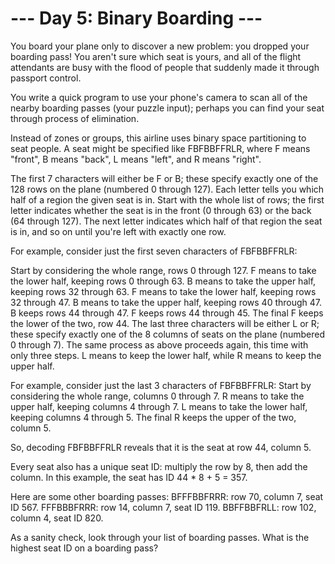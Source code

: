 # --- Day 5: Binary Boarding ---

You board your plane only to discover a new problem: you dropped your boarding pass! You aren't sure which seat is
yours, and all of the flight attendants are busy with the flood of people that suddenly made it through passport
control.

You write a quick program to use your phone's camera to scan all of the nearby boarding passes (your puzzle input);
perhaps you can find your seat through process of elimination.

Instead of zones or groups, this airline uses binary space partitioning to seat people. A seat might be specified like
FBFBBFFRLR, where F means "front", B means "back", L means "left", and R means "right".

The first 7 characters will either be F or B; these specify exactly one of the 128 rows on the plane (numbered 0 through
127). Each letter tells you which half of a region the given seat is in. Start with the whole list of rows; the first
letter indicates whether the seat is in the front (0 through 63) or the back (64 through 127). The next letter indicates
which half of that region the seat is in, and so on until you're left with exactly one row.

For example, consider just the first seven characters of FBFBBFFRLR:

Start by considering the whole range, rows 0 through 127. F means to take the lower half, keeping rows 0 through 63. B
means to take the upper half, keeping rows 32 through 63. F means to take the lower half, keeping rows 32 through 47. B
means to take the upper half, keeping rows 40 through 47. B keeps rows 44 through 47. F keeps rows 44 through 45. The
final F keeps the lower of the two, row 44. The last three characters will be either L or R; these specify exactly one
of the 8 columns of seats on the plane (numbered 0 through 7). The same process as above proceeds again, this time with
only three steps. L means to keep the lower half, while R means to keep the upper half.

For example, consider just the last 3 characters of FBFBBFFRLR:
Start by considering the whole range, columns 0 through 7. R means to take the upper half, keeping columns 4 through 7.
L means to take the lower half, keeping columns 4 through 5. The final R keeps the upper of the two, column 5.

So, decoding FBFBBFFRLR reveals that it is the seat at row 44, column 5.

Every seat also has a unique seat ID: multiply the row by 8, then add the column. In this example, the seat has ID 44 *
8 + 5 = 357.

Here are some other boarding passes:
BFFFBBFRRR: row 70, column 7, seat ID 567. FFFBBBFRRR: row 14, column 7, seat ID 119. BBFFBBFRLL: row 102, column 4,
seat ID 820.

As a sanity check, look through your list of boarding passes. What is the highest seat ID on a boarding pass?
